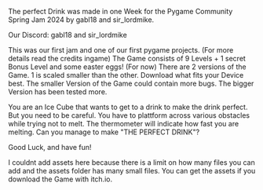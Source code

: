 The perfect Drink was made in one Week for the Pygame Community Spring Jam 2024 by gabl18 and sir_lordmike. 

Our Discord: gabl18 and sir_lordmike

This was our first jam and one of our first pygame projects. (For more details read the credits ingame) The Game consists of 9 Levels + 1 secret Bonus Level and some easter eggs! (For now)
There are 2 versions of the Game. 1 is scaled smaller than the other. Download what fits your Device best. The smaller Version of the Game could contain more bugs. The bigger Version has been tested more.

You are an Ice Cube that wants to get to a drink to make the drink perfect. But you need to be careful. You have to plattform across various obstacles while trying not to melt. The thermometer will indicate how fast you are melting. Can you manage to make "THE PERFECT DRINK"? 

Good Luck, and have fun!

I couldnt add assets here because there is a limit on how many files you can add and the assets folder has many small files. You can get the assets if you download the Game with itch.io.
